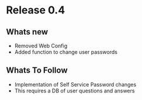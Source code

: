# Release 0.4 #

## Whats new ##

  * Removed Web Config
  * Added function to change user passwords

## Whats To Follow ##

  * Implementation of Self Service Password changes
  * This requires a DB of user questions and answers
